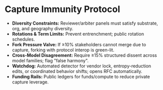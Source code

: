 
# Capture Immunity Protocol
- **Diversity Constraints:** Reviewer/arbiter panels must satisfy substrate, org, and geography diversity.
- **Rotations & Term Limits:** Prevent entrenchment; public rotation schedules.
- **Fork Pressure Valve:** If ≥10% stakeholders cannot merge due to capture, forking with protocol interop is green-lit.
- **Cross-Model Disagreement:** Require ≥15% structured dissent across model families; flag "false harmony".
- **Watchdog:** Automated detector for vendor lock, entropy-reduction edits, or coordinated behavior shifts; opens RFC automatically.
- **Funding Rails:** Public ledgers for funds/compute to reduce private capture leverage.
